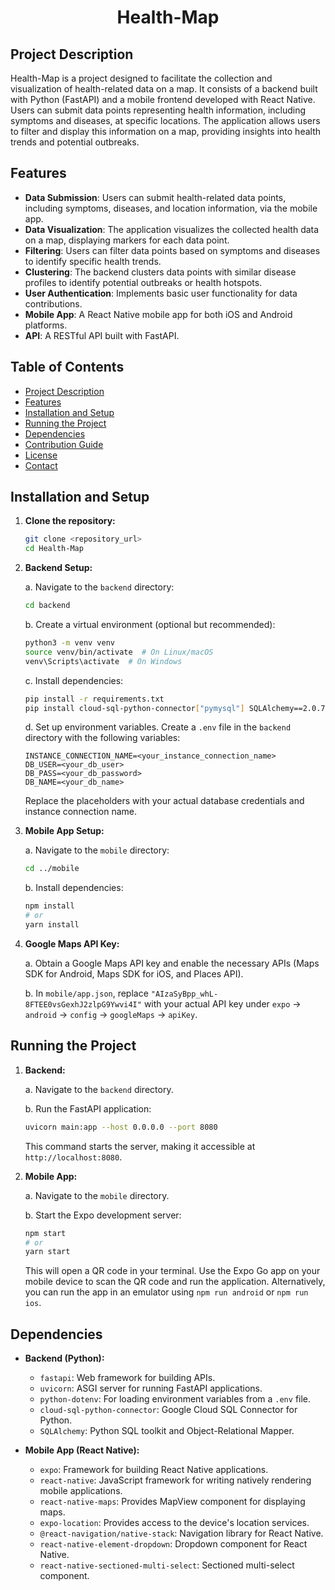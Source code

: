 # <p align="center">Health-Map</p>

<p align="center">

</p>

## Project Description

Health-Map is a project designed to facilitate the collection and visualization of health-related data on a map. It consists of a backend built with Python (FastAPI) and a mobile frontend developed with React Native. Users can submit data points representing health information, including symptoms and diseases, at specific locations. The application allows users to filter and display this information on a map, providing insights into health trends and potential outbreaks.

## Features

-   **Data Submission**: Users can submit health-related data points, including symptoms, diseases, and location information, via the mobile app.
-   **Data Visualization**: The application visualizes the collected health data on a map, displaying markers for each data point.
-   **Filtering**: Users can filter data points based on symptoms and diseases to identify specific health trends.
-   **Clustering**: The backend clusters data points with similar disease profiles to identify potential outbreaks or health hotspots.
-   **User Authentication**: Implements basic user functionality for data contributions.
-   **Mobile App**: A React Native mobile app for both iOS and Android platforms.
-   **API**: A RESTful API built with FastAPI.

## Table of Contents

-   [Project Description](#project-description)
-   [Features](#features)
-   [Installation and Setup](#installation-and-setup)
-   [Running the Project](#running-the-project)
-   [Dependencies](#dependencies)
-   [Contribution Guide](#contribution-guide)
-   [License](#license)
-   [Contact](#contact)

## Installation and Setup

1.  **Clone the repository:**

    ```bash
    git clone <repository_url>
    cd Health-Map
    ```

2.  **Backend Setup:**

    a.  Navigate to the `backend` directory:

    ```bash
    cd backend
    ```

    b.  Create a virtual environment (optional but recommended):

    ```bash
    python3 -m venv venv
    source venv/bin/activate  # On Linux/macOS
    venv\Scripts\activate  # On Windows
    ```

    c.  Install dependencies:

    ```bash
    pip install -r requirements.txt
    pip install cloud-sql-python-connector["pymysql"] SQLAlchemy==2.0.7
    ```

    d.  Set up environment variables. Create a `.env` file in the `backend` directory with the following variables:

    ```
    INSTANCE_CONNECTION_NAME=<your_instance_connection_name>
    DB_USER=<your_db_user>
    DB_PASS=<your_db_password>
    DB_NAME=<your_db_name>
    ```

    Replace the placeholders with your actual database credentials and instance connection name.

3.  **Mobile App Setup:**

    a.  Navigate to the `mobile` directory:

    ```bash
    cd ../mobile
    ```

    b.  Install dependencies:

    ```bash
    npm install
    # or
    yarn install
    ```

4.  **Google Maps API Key:**

    a.  Obtain a Google Maps API key and enable the necessary APIs (Maps SDK for Android, Maps SDK for iOS, and Places API).

    b.  In `mobile/app.json`, replace `"AIzaSyBpp_whL-8FTEE0vsGexhJ2zlpG9Ywvi4I"` with your actual API key under `expo` -> `android` -> `config` -> `googleMaps` -> `apiKey`.

## Running the Project

1.  **Backend:**

    a.  Navigate to the `backend` directory.

    b.  Run the FastAPI application:

    ```bash
    uvicorn main:app --host 0.0.0.0 --port 8080
    ```

    This command starts the server, making it accessible at `http://localhost:8080`.

2.  **Mobile App:**

    a.  Navigate to the `mobile` directory.

    b.  Start the Expo development server:

    ```bash
    npm start
    # or
    yarn start
    ```

    This will open a QR code in your terminal. Use the Expo Go app on your mobile device to scan the QR code and run the application. Alternatively, you can run the app in an emulator using `npm run android` or `npm run ios`.

## Dependencies

-   **Backend (Python):**
    -   `fastapi`: Web framework for building APIs.
    -   `uvicorn`: ASGI server for running FastAPI applications.
    -   `python-dotenv`: For loading environment variables from a `.env` file.
    -   `cloud-sql-python-connector`: Google Cloud SQL Connector for Python.
    -   `SQLAlchemy`: Python SQL toolkit and Object-Relational Mapper.

-   **Mobile App (React Native):**
    -   `expo`: Framework for building React Native applications.
    -   `react-native`: JavaScript framework for writing natively rendering mobile applications.
    -   `react-native-maps`: Provides MapView component for displaying maps.
    -   `expo-location`: Provides access to the device's location services.
    -   `@react-navigation/native-stack`: Navigation library for React Native.
    -   `react-native-element-dropdown`: Dropdown component for React Native.
    -   `react-native-sectioned-multi-select`: Sectioned multi-select component.
